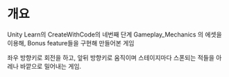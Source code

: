 # 개요
Unity Learn의 CreateWithCode의 네번째 단계 Gameplay_Mechanics 의 에셋을 이용해, Bonus feature들을 구현해 만들어본 게임

좌우 방향키로 회전을 하고, 앞뒤 방향키로 움직이며 스테이지마다 스폰되는 적들을 아레나 바깥으로 밀어내는 게임.

